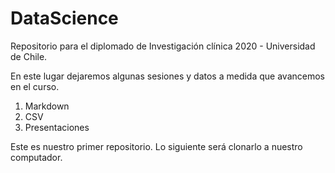 # DataScience
Repositorio para el diplomado de Investigación clínica 2020 - Universidad de Chile.

En este lugar dejaremos algunas sesiones y datos a medida que avancemos en el curso.

1. Markdown
2. CSV
3. Presentaciones

Este es nuestro primer repositorio.
Lo siguiente será clonarlo a nuestro computador.

